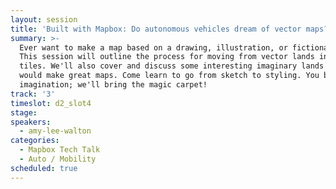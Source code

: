 ```yaml
---
layout: session
title: 'Built with Mapbox: Do autonomous vehicles dream of vector maps?'
summary: >-
  Ever want to make a map based on a drawing, illustration, or fictional place?
  This session will outline the process for moving from vector lands into vector
  tiles. We'll also cover and discuss some interesting imaginary lands that
  would make great maps. Come learn to go from sketch to styling. You bring your
  imagination; we'll bring the magic carpet!
track: '3'
timeslot: d2_slot4
stage:
speakers:
  - amy-lee-walton
categories:
  - Mapbox Tech Talk
  - Auto / Mobility
scheduled: true
---
```


